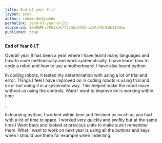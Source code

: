 ```yaml
---
title: End of year 8 it
layout: post
author: soham.deshpande
permalink: /end-of-year-8-it/
source-id: 1aDHGMhv7Pb2aok7tt7OpckPZX-iqEtiY6h8UkIICW1w
published: true
---
```

**End of Year 8 I.T**

Overall year 8 has been a year where I have learnt many languages and how to code methodically and work systematically. I have learnt how to code a robot and how to use a motherboard. I have also learnt python. 

In coding robots, it tested my determination with using a lot of trial and error. Things I feel I have improved on in coding robots is using trial and error but doing it in a systematic way. This helped make the robot move without us using the controls. Want I want to improve on is working within time

.

In learning python, I worked within time and finished as much as you had with a lot of time to spare. I worked very quickly and swiftly but at the same time I Went back and looked at previous units to make sure I remember them. What I want to work on next year is using all the buttons and keys when I should use them for example when indenting.

